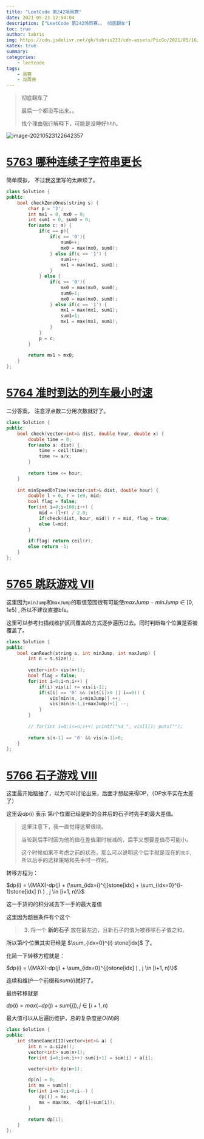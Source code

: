 ```yaml
---
title: "LeetCode 第242场周赛"
date: 2021-05-23 12:54:04
description: ["LeetCode 第242场周赛。。 彻底翻车"]
toc: true
author: tabris
img: https://cdn.jsdelivr.net/gh/tabris233/cdn-assets/PicGo/2021/05/16/20210516113536.png
katex: true
summary:
categories:
    - leetcode
tags:
    - 周赛
    - 双周赛
---
```


>    彻底翻车了
>
>   最后一个都没写出来。。
>
>   找个理由强行解释下，可能是没睡好hhh。

![image-20210523122642357](https://cdn.jsdelivr.net/gh/tabris233/cdn-assets/PicGo/2021/05/23/20210523122642.png)

# [5763 哪种连续子字符串更长](https://leetcode-cn.com/problems/longer-contiguous-segments-of-ones-than-zeros/)

简单模拟， 不过我这里写的太麻烦了。

```cpp
class Solution {
public:
    bool checkZeroOnes(string s) {
        char p = '2';
        int mx1 = 0, mx0 = 0;
        int sum1 = 0, sum0 = 0;
        for(auto c: s) {
            if(c == p){
                if(c == '0'){
                    sum0++;
                    mx0 = max(mx0, sum0);
                } else if(c == '1') {
                    sum1++;
                    mx1 = max(mx1, sum1);
                }
            } else {
                if(c == '0'){
                    mx0 = max(mx0, sum0);
                    sum0=1;
                    mx0 = max(mx0, sum0);
                } else if(c == '1') {
                    mx1 = max(mx1, sum1);
                    sum1=1;
                    mx1 = max(mx1, sum1);
                }
            }
            p = c;
        }
        
        return mx1 > mx0;
    }
};
```



# [5764 准时到达的列车最小时速](https://leetcode-cn.com/problems/minimum-speed-to-arrive-on-time/)

二分答案。 注意浮点数二分用次数就好了。



```cpp
class Solution {
public:
    bool check(vector<int>& dist, double hour, double x) {
        double time = 0;
        for(auto a: dist) {
            time = ceil(time);
            time += a/x;
        }
        
        return time <= hour;
    }
    
    int minSpeedOnTime(vector<int>& dist, double hour) {
        double l = 0, r = 1e9, mid;
        bool flag = false;
        for(int i=0;i<100;i++) {
            mid = (l+r) / 2.0;
            if(check(dist, hour, mid)) r = mid, flag = true;
            else l=mid;
        }
        
        if(flag) return ceil(r);
        else return -1;
    }
};
```



# [5765 跳跃游戏 VII](https://leetcode-cn.com/problems/jump-game-vii/)

这里因为`minJump`和`maxJump`的取值范围很有可能使$maxJump - minJump \in [0, 1e5]$ , 所以不建议直接bfs。

这里可以参考扫描线维护区间覆盖的方式逐步遍历过去。同时判断每个位置是否被覆盖了。 

```cpp
class Solution {
public:
    bool canReach(string s, int minJump, int maxJump) {
        int n = s.size();
        
        vector<int> vis(n+1);
        bool flag = false;
        for(int i=0;i<n;i++) {
            if(i) vis[i] += vis[i-1];
            if(s[i] == '0' && (vis[i]>0 || i==0)) {
                vis[min(n, i+minJump)] ++;
                vis[min(n-1,i+maxJump)+1] --;
            }
        }
        
        // for(int i=0;i<=n;i++) printf("%d ", vis[i]); puts("");
        
        return s[n-1] == '0' && vis[n-1]>0;
    }
};
```



# [5766 石子游戏 VIII](https://leetcode-cn.com/problems/stone-game-viii/)

这里最开始脑抽了，以为可以讨论出来，后面才想起来得DP，（DP水平实在太差了）

这里设$dp(i)$ 表示 第$i$个位置已经是新的合并后的石子时先手的最大差值。

>   这里注意下，我一直觉得这里很绕。
>
>   当轮到后手时因为他的值在差值里时被减的，后手又想要差值尽可能小。
>
>   这个时候如果不考虑之前的状态，那么可以说明这个后手就是现在的`先手`, 所以后手的选择策略和先手时一样的。

转移方程为：

$dp(i) = \{MAX(-dp(j) + (\sum_{idx=i}^{j}stone[idx] + \sum_{idx=0}^{i-1}stone[idx]  )\ ) , j \in [i+1, n)\}$

这一手货的的积分减去下一手的最大差值

这里因为题目条件有个这个

>   3.  将一个 **新的石子** 放在最左边，且新石子的值为被移除石子值之和。

所以第$i$个位置其实已经是 $\sum_{idx=0}^{i} stone[idx]$ 了。

化简一下转移方程就是：

$dp(i) = \{MAX(-dp(j) + \sum_{idx=0}^{j}stone[idx]   ) , j \in [i+1, n)\}$

连续和维护一个前缀和$sum(i)$就好了。

最终转移就是

$dp(i) = max(-dp(j) + sum[j]), j \in [i+1, n)$ 

最大值可以从后遍历维护，总的复杂度是$O(N)$的

```cpp
class Solution {
public:
    int stoneGameVIII(vector<int>& a) {
        int n = a.size();
        vector<int> sum(n+1);
        for(int i=0;i<n;i++) sum[i+1] = sum[i] + a[i];

        vector<int> dp(n+1); 

        dp[n] = 0;
        int mx = sum[n];
        for(int i=n-1;i>0;i--) {
            dp[i] = mx;
            mx = max(mx, -dp[i]+sum[i]);
        }
        
        return dp[1];
    }
};
```

